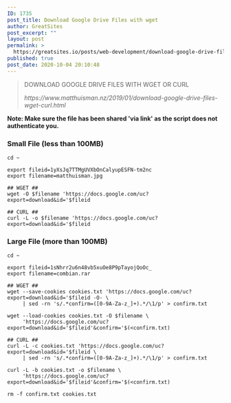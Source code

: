 ```yaml
---
ID: 1735
post_title: Download Google Drive Files with wget
author: GreatSites
post_excerpt: ""
layout: post
permalink: >
  https://greatsites.io/posts/web-development/download-google-drive-files-with-wget/
published: true
post_date: 2020-10-04 20:10:48
---
```

<!-- wp:quote -->
<blockquote class="wp-block-quote"><p>DOWNLOAD GOOGLE DRIVE FILES WITH WGET OR CURL </p><cite>https://www.matthuisman.nz/2019/01/download-google-drive-files-wget-curl.html </cite></blockquote>
<!-- /wp:quote -->

<!-- wp:paragraph -->
<p><strong>Note: Make sure the file has been shared 'via link' as the script does not authenticate you.</strong> </p>
<!-- /wp:paragraph -->

<!-- wp:heading {"level":3} -->
<h3>Small File&nbsp;(less than 100MB)</h3>
<!-- /wp:heading -->

<!-- wp:code -->
<pre class="wp-block-code"><code>cd ~

export fileid=1yXsJq7TTMgUVXbOnCalyupESFN-tm2nc
export filename=matthuisman.jpg

## WGET ##
wget -O $filename 'https://docs.google.com/uc?export=download&amp;id='$fileid

## CURL ##
curl -L -o $filename 'https://docs.google.com/uc?export=download&amp;id='$fileid</code></pre>
<!-- /wp:code -->

<!-- wp:heading {"level":3} -->
<h3>Large File&nbsp;(more than 100MB)</h3>
<!-- /wp:heading -->

<!-- wp:code -->
<pre class="wp-block-code"><code>cd ~

export fileid=1sNhrr2u6n48vb5xuOe8P9pTayojQoOc_
export filename=combian.rar

## WGET ##
wget --save-cookies cookies.txt 'https://docs.google.com/uc?export=download&amp;id='$fileid -O- \
     | sed -rn 's/.*confirm=(&#91;0-9A-Za-z_]+).*/\1/p' > confirm.txt

wget --load-cookies cookies.txt -O $filename \
     'https://docs.google.com/uc?export=download&amp;id='$fileid'&amp;confirm='$(&lt;confirm.txt)

## CURL ##
curl -L -c cookies.txt 'https://docs.google.com/uc?export=download&amp;id='$fileid \
     | sed -rn 's/.*confirm=(&#91;0-9A-Za-z_]+).*/\1/p' > confirm.txt

curl -L -b cookies.txt -o $filename \
     'https://docs.google.com/uc?export=download&amp;id='$fileid'&amp;confirm='$(&lt;confirm.txt)

rm -f confirm.txt cookies.txt</code></pre>
<!-- /wp:code -->